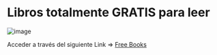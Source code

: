 # Libros totalmente GRATIS para leer

![image](https://user-images.githubusercontent.com/124466958/227019942-9a13834d-17d7-4a61-8862-ff38cf20fbb0.png)

Acceder a través del siguiente Link => [Free Books](https://librospdfgratismundo.com/)
